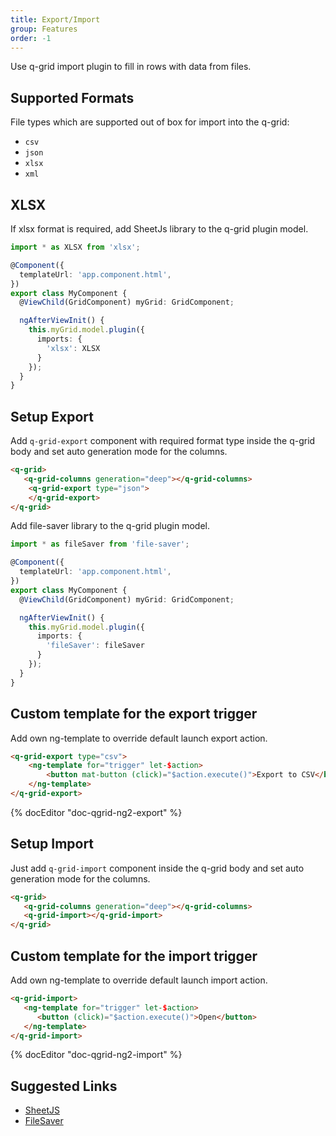 ```yaml
---
title: Export/Import
group: Features
order: -1
---
```


Use q-grid import plugin to fill in rows with data from files.

## Supported Formats

File types which are supported out of box for import into the q-grid:

* `csv`
* `json`
* `xlsx`
* `xml`

## XLSX 

If xlsx format is required, add SheetJs library to the q-grid plugin model.

```typescript
import * as XLSX from 'xlsx';

@Component({
  templateUrl: 'app.component.html',
})
export class MyComponent {
  @ViewChild(GridComponent) myGrid: GridComponent;

  ngAfterViewInit() {
    this.myGrid.model.plugin({
      imports: {
        'xlsx': XLSX
      }
    });
  }
}
```

## Setup Export

Add `q-grid-export` component with required format type inside the q-grid body and set auto generation mode for the columns.

```html
<q-grid>
   <q-grid-columns generation="deep"></q-grid-columns>
   	<q-grid-export type="json">
   	</q-grid-export>
</q-grid>
```

Add file-saver library to the q-grid plugin model.

```typescript
import * as fileSaver from 'file-saver';

@Component({
  templateUrl: 'app.component.html',
})
export class MyComponent {
  @ViewChild(GridComponent) myGrid: GridComponent;

  ngAfterViewInit() {
    this.myGrid.model.plugin({
      imports: {
        'fileSaver': fileSaver
      }
    });
  }
}
```

## Custom template for the export trigger

Add own ng-template to override default launch export action.

```html
<q-grid-export type="csv">
	<ng-template for="trigger" let-$action>
		<button mat-button (click)="$action.execute()">Export to CSV</button>
	</ng-template>
</q-grid-export>
```

{% docEditor "doc-qgrid-ng2-export" %}


## Setup Import

Just add `q-grid-import` component inside the q-grid body and set auto generation mode for the columns.

```html
<q-grid>
   <q-grid-columns generation="deep"></q-grid-columns>
   <q-grid-import></q-grid-import>
</q-grid>
```

## Custom template for the import trigger

Add own ng-template to override default launch import action.

```html
<q-grid-import>
   <ng-template for="trigger" let-$action>
      <button (click)="$action.execute()">Open</button>
   </ng-template>
</q-grid-import>
```

{% docEditor "doc-qgrid-ng2-import" %}

## Suggested Links

* [SheetJS](http://github.com/SheetJS/js-xlsx)
* [FileSaver](https://github.com/eligrey/FileSaver.js/)